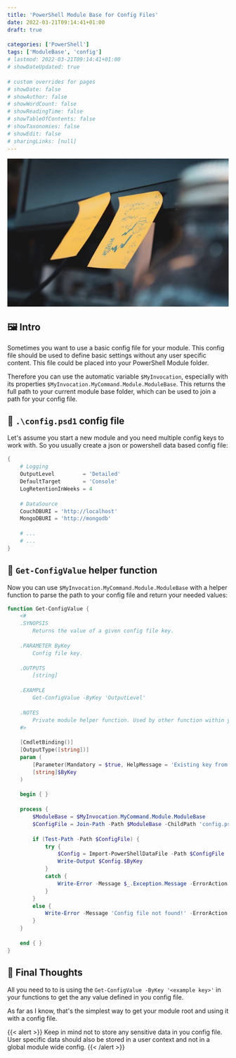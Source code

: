 ```yaml
---
title: 'PowerShell Module Base for Config Files'
date: 2022-03-21T09:14:41+01:00
draft: true

categories: ['PowerShell']
tags: ['ModuleBase', 'config']
# lastmod: 2022-03-21T09:14:41+01:00
# showDateUpdated: true

# custom overrides for pages
# showDate: false
# showAuthor: false
# showWordCount: false
# showReadingTime: false
# showTableOfContents: false
# showTaxonomies: false
# showEdit: false
# sharingLinks: [null]
---
```


![note](note.jpg 'Photo by [Sigmund](https://unsplash.com/@sigmund) on [Unsplash](https://unsplash.com)')

## 🖼️ Intro

Sometimes you want to use a basic config file for your module. This config file should be used to define basic
settings without any user specific content. This file could be placed into your PowerShell Module folder.

Therefore you can use the automatic variable `$MyInvocation`, especially with its properties
`$MyInvocation.MyCommand.Module.ModuleBase`. This returns the full path to your current module base folder, which
can be used to join a path for your config file.

## 📑 `.\config.psd1` config file

Let's assume you start a new module and you need multiple config keys to work with. So you usually create a
json or powershell data based config file:

```powershell
{
    # Logging
    OutputLevel         = 'Detailed'
    DefaultTarget       = 'Console'
    LogRetentionInWeeks = 4

    # DataSource
    CouchDBURI = 'http://localhost'
    MongoDBURI = 'http://mongodb'

    # ...
    # ...
}
```

## 🔎 `Get-ConfigValue` helper function

Now you can use `$MyInvocation.MyCommand.Module.ModuleBase` with a helper function to parse the path to your config
file and return your needed values:

```powershell
function Get-ConfigValue {
    <#
    .SYNOPSIS
        Returns the value of a given config file key.

    .PARAMETER ByKey
        Config file key.

    .OUTPUTS
        [string]

    .EXAMPLE
        Get-ConfigValue -ByKey 'OutputLevel'

    .NOTES
        Private module helper function. Used by other function within your module.
    #>

    [CmdletBinding()]
    [OutputType([string])]
    param (
        [Parameter(Mandatory = $true, HelpMessage = 'Existing key from config file.')]
        [string]$ByKey
    )

    begin { }

    process {
        $ModuleBase = $MyInvocation.MyCommand.Module.ModuleBase
        $ConfigFile = Join-Path -Path $ModuleBase -ChildPath 'config.psd1'

        if (Test-Path -Path $ConfigFile) {
            try {
                $Config = Import-PowerShellDataFile -Path $ConfigFile
                Write-Output $Config.$ByKey
            }
            catch {
                Write-Error -Message $_.Exception.Message -ErrorAction Stop
            }
        }
        else {
            Write-Error -Message 'Config file not found!' -ErrorAction 'Stop'
        }
    }

    end { }
}
```

## 💭 Final Thoughts

All you need to to is using the `Get-ConfigValue -ByKey '<example key>'` in your functions to get the any value
defined in you config file.

As far as I know, that's the simplest way to get your module root and using it with a config file.

{{< alert >}}
Keep in mind not to store any sensitive data in you config file. User specific data should also be stored in a user
context and not in a global module wide config.
{{< /alert >}}
